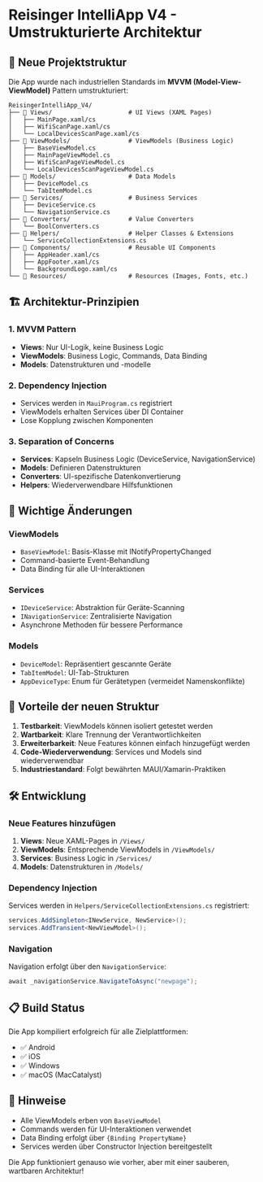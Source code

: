 # Reisinger IntelliApp V4 - Umstrukturierte Architektur

## 📁 Neue Projektstruktur

Die App wurde nach industriellen Standards im **MVVM (Model-View-ViewModel)** Pattern umstrukturiert:

```
ReisingerIntelliApp_V4/
├── 📁 Views/                     # UI Views (XAML Pages)
│   ├── MainPage.xaml/cs
│   ├── WifiScanPage.xaml/cs
│   └── LocalDevicesScanPage.xaml/cs
├── 📁 ViewModels/                # ViewModels (Business Logic)
│   ├── BaseViewModel.cs
│   ├── MainPageViewModel.cs
│   ├── WifiScanPageViewModel.cs
│   └── LocalDevicesScanPageViewModel.cs
├── 📁 Models/                    # Data Models
│   ├── DeviceModel.cs
│   └── TabItemModel.cs
├── 📁 Services/                  # Business Services
│   ├── DeviceService.cs
│   └── NavigationService.cs
├── 📁 Converters/                # Value Converters
│   └── BoolConverters.cs
├── 📁 Helpers/                   # Helper Classes & Extensions
│   └── ServiceCollectionExtensions.cs
├── 📁 Components/                # Reusable UI Components
│   ├── AppHeader.xaml/cs
│   ├── AppFooter.xaml/cs
│   └── BackgroundLogo.xaml/cs
└── 📁 Resources/                 # Resources (Images, Fonts, etc.)
```

## 🏗️ Architektur-Prinzipien

### 1. **MVVM Pattern**
- **Views**: Nur UI-Logik, keine Business Logic
- **ViewModels**: Business Logic, Commands, Data Binding
- **Models**: Datenstrukturen und -modelle

### 2. **Dependency Injection**
- Services werden in `MauiProgram.cs` registriert
- ViewModels erhalten Services über DI Container
- Lose Kopplung zwischen Komponenten

### 3. **Separation of Concerns**
- **Services**: Kapseln Business Logic (DeviceService, NavigationService)
- **Models**: Definieren Datenstrukturen
- **Converters**: UI-spezifische Datenkonvertierung
- **Helpers**: Wiederverwendbare Hilfsfunktionen

## 🔧 Wichtige Änderungen

### ViewModels
- `BaseViewModel`: Basis-Klasse mit INotifyPropertyChanged
- Command-basierte Event-Behandlung
- Data Binding für alle UI-Interaktionen

### Services
- `IDeviceService`: Abstraktion für Geräte-Scanning
- `INavigationService`: Zentralisierte Navigation
- Asynchrone Methoden für bessere Performance

### Models
- `DeviceModel`: Repräsentiert gescannte Geräte
- `TabItemModel`: UI-Tab-Strukturen
- `AppDeviceType`: Enum für Gerätetypen (vermeidet Namenskonflikte)

## 🚀 Vorteile der neuen Struktur

1. **Testbarkeit**: ViewModels können isoliert getestet werden
2. **Wartbarkeit**: Klare Trennung der Verantwortlichkeiten
3. **Erweiterbarkeit**: Neue Features können einfach hinzugefügt werden
4. **Code-Wiederverwendung**: Services und Models sind wiederverwendbar
5. **Industriestandard**: Folgt bewährten MAUI/Xamarin-Praktiken

## 🛠️ Entwicklung

### Neue Features hinzufügen
1. **Views**: Neue XAML-Pages in `/Views/`
2. **ViewModels**: Entsprechende ViewModels in `/ViewModels/`
3. **Services**: Business Logic in `/Services/`
4. **Models**: Datenstrukturen in `/Models/`

### Dependency Injection
Services werden in `Helpers/ServiceCollectionExtensions.cs` registriert:
```csharp
services.AddSingleton<INewService, NewService>();
services.AddTransient<NewViewModel>();
```

### Navigation
Navigation erfolgt über den `NavigationService`:
```csharp
await _navigationService.NavigateToAsync("newpage");
```

## 📋 Build Status

Die App kompiliert erfolgreich für alle Zielplattformen:
- ✅ Android
- ✅ iOS  
- ✅ Windows
- ✅ macOS (MacCatalyst)

## 📝 Hinweise

- Alle ViewModels erben von `BaseViewModel`
- Commands werden für UI-Interaktionen verwendet
- Data Binding erfolgt über `{Binding PropertyName}`
- Services werden über Constructor Injection bereitgestellt

Die App funktioniert genauso wie vorher, aber mit einer sauberen, wartbaren Architektur!
